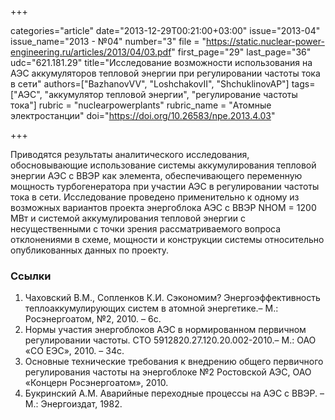 +++

categories="article"
date="2013-12-29T00:21:00+03:00"
issue="2013-04"
issue_name="2013 - №04"
number="3"
file = "https://static.nuclear-power-engineering.ru/articles/2013/04/03.pdf"
first_page="29"
last_page="36"
udc="621.181.29"
title="Исследование возможности использования на АЭС аккумуляторов тепловой энергии при регулировании частоты тока в сети"
authors=["BazhanovVV", "LoshchakovII", "ShchuklinovAP"]
tags=["АЭС", "аккумулятор тепловой энергии", "регулирование частоты тока"]
rubric = "nuclearpowerplants"
rubric_name = "Атомные электростанции"
doi="https://doi.org/10.26583/npe.2013.4.03"

+++

Приводятся результаты аналитического исследования, обосновывающие использование системы аккумулирования тепловой энергии АЭС с ВВЭР как элемента, обеспечивающего переменную мощность турбогенератора при участии АЭС в регулировании частоты тока в сети. Исследование проведено применительно к одному из возможных вариантов проекта энергоблока АЭС с ВВЭР NНОМ = 1200 МВт и системой аккумулирования тепловой энергии с несущественными с точки зрения рассматриваемого вопроса отклонениями в схеме, мощности и конструкции системы относительно опубликованных данных по проекту.

### Ссылки

1. Чаховский В.М., Сопленков К.И. Сэкономим? Энергоэффективность теплоаккумулирующих систем в атомной энергетике.– М.: Росэнергоатом, №2, 2010. – 6с.
2. Нормы участия энергоблоков АЭС в нормированном первичном регулировании частоты. СТО 5912820.27.120.20.002-2010.– М.: ОАО «СО ЕЭС», 2010. – 34с.
3. Основные технические требования к внедрению общего первичного регулирования частоты на энергоблоке №2 Ростовской АЭС, ОАО «Концерн Росэнергоатом», 2010.
4. Букринский А.М. Аварийные переходные процессы на АЭС с ВВЭР. – М.: Энергоиздат, 1982.